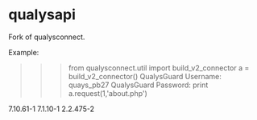 qualysapi
=========

Fork of qualysconnect.

Example:
>>> from qualysconnect.util import build_v2_connector
>>> a = build_v2_connector()
QualysGuard Username: quays_pb27
QualysGuard Password: 
>>> print a.request(1,'about.php')
<?xml version="1.0" encoding="UTF-8" ?>
<!DOCTYPE ABOUT SYSTEM "https://qualysapi.qualys.com/about.dtd">
<ABOUT>
  <API-VERSION MAJOR="1" MINOR="4" />
  <WEB-VERSION>7.10.61-1</WEB-VERSION>
  <SCANNER-VERSION>7.1.10-1</SCANNER-VERSION>
  <VULNSIGS-VERSION>2.2.475-2</VULNSIGS-VERSION>
</ABOUT>
<!-- Generated for username="quays_pb27" date="2013-07-03T10:31:57Z" -->
<!-- CONFIDENTIAL AND PROPRIETARY INFORMATION. Qualys provides the QualysGuard Service "As Is," without any warranty of any kind. Qualys makes no warranty that the information contained in this report is complete or error-free. Copyright 2013, Qualys, Inc. //--> 
